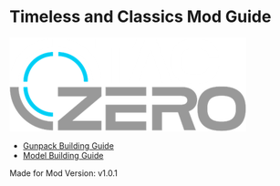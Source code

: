 # Timeless and Classics Mod Guide

![Icon](./icon.png)

 - [Gunpack Building Guide](./gunpack)
 - [Model Building Guide](./model_guide)

 Made for Mod Version: v1.0.1